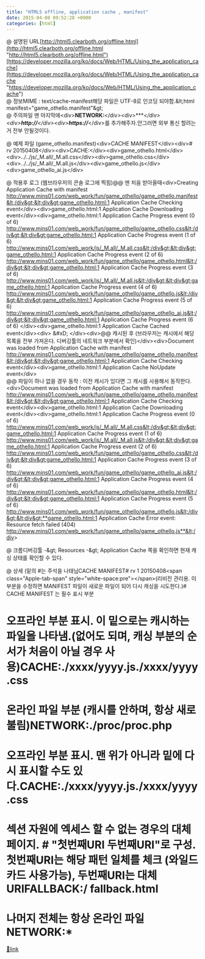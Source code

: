 ```yaml
---
title: "HTML5 offline, application cache , manifest"
date: 2015-04-08 09:52:28 +0900
categories: [html]
---
```


@ 설명된 URL[http://html5.clearboth.org/offline.html](http://html5.clearboth.org/offline.html "http://html5.clearboth.org/offline.html")[https://developer.mozilla.org/ko/docs/Web/HTML/Using_the_application_cache](https://developer.mozilla.org/ko/docs/Web/HTML/Using_the_application_cache "https://developer.mozilla.org/ko/docs/Web/HTML/Using_the_application_cache")  
@ 정보MIME : text/cache-manifest해당 파일은 UTF-8로 인코딩 되야함.&amp;lt;html manifest="game_othello.manifest"&amp;gt;  
@ 주의파일 맨 마지막에&lt;div&gt;**NETWORK:**&lt;/div&gt;&lt;div&gt;*****&lt;/div&gt;&lt;div&gt;**http://***&lt;/div&gt;&lt;div&gt;**https://***&lt;/div&gt;를 추가해주자.안그러면 외부 통신 할려는거 전부 안될것이다.  
  
@ 예제 파일 (game_othello.manifest)&lt;div&gt;CACHE MANIFEST&lt;/div&gt;&lt;div&gt;# rv 20150408&lt;/div&gt;&lt;div&gt;CACHE:&lt;/div&gt;&lt;div&gt;game_othello.html&lt;/div&gt;&lt;div&gt;../../js/_M.all/_M.all.css&lt;/div&gt;&lt;div&gt;game_othello.css&lt;/div&gt;&lt;div&gt;../../js/_M.all/_M.all.js&lt;/div&gt;&lt;div&gt;game_othello.js&lt;/div&gt;&lt;div&gt;game_othello_ai.js&lt;/div&gt;  
  
@ 적용후 로그 (웹브라우저의 콘솔 로그에 찍힘)@@ 맨 처음 받아올때&lt;div&gt;Creating Application Cache with manifest http://www.mins01.com/web_work/fun/game_othello/game_othello.manifest&lt;/div&gt;&lt;div&gt;game_othello.html:1 Application Cache Checking event&lt;/div&gt;&lt;div&gt;game_othello.html:1 Application Cache Downloading event&lt;/div&gt;&lt;div&gt;game_othello.html:1 Application Cache Progress event (0 of 6) http://www.mins01.com/web_work/fun/game_othello/game_othello.css&lt;/div&gt;&lt;div&gt;game_othello.html:1 Application Cache Progress event (1 of 6) http://www.mins01.com/web_work/js/_M.all/_M.all.css&lt;/div&gt;&lt;div&gt;game_othello.html:1 Application Cache Progress event (2 of 6) http://www.mins01.com/web_work/fun/game_othello/game_othello.html&lt;/div&gt;&lt;div&gt;game_othello.html:1 Application Cache Progress event (3 of 6) http://www.mins01.com/web_work/js/_M.all/_M.all.js&lt;/div&gt;&lt;div&gt;game_othello.html:1 Application Cache Progress event (4 of 6) http://www.mins01.com/web_work/fun/game_othello/game_othello.js&lt;/div&gt;&lt;div&gt;game_othello.html:1 Application Cache Progress event (5 of 6) http://www.mins01.com/web_work/fun/game_othello/game_othello_ai.js&lt;/div&gt;&lt;div&gt;game_othello.html:1 Application Cache Progress event (6 of 6) &lt;/div&gt;&lt;div&gt;game_othello.html:1 Application Cache Cached event&lt;/div&gt;&lt;div&gt;  &amp;#xD;
&lt;/div&gt;&lt;div&gt;@@ 캐시된 후 (브라우저는 캐시에서 해당 목록을 전부 가져온다. 디버깅툴의 네트워크 부분에서 확인)&lt;/div&gt;&lt;div&gt;Document was loaded from Application Cache with manifest http://www.mins01.com/web_work/fun/game_othello/game_othello.manifest&lt;/div&gt;&lt;div&gt;game_othello.html:1 Application Cache Checking event&lt;/div&gt;&lt;div&gt;game_othello.html:1 Application Cache NoUpdate event&lt;/div&gt;  
@@ 파일이 하나 없을 경우 동작 : 이전 캐시가 있다면 그 캐시를 사용해서 동작한다.&lt;div&gt;Document was loaded from Application Cache with manifest http://www.mins01.com/web_work/fun/game_othello/game_othello.manifest&lt;/div&gt;&lt;div&gt;game_othello.html:1 Application Cache Checking event&lt;/div&gt;&lt;div&gt;game_othello.html:1 Application Cache Downloading event&lt;/div&gt;&lt;div&gt;game_othello.html:1 Application Cache Progress event (0 of 6) http://www.mins01.com/web_work/js/_M.all/_M.all.css&lt;/div&gt;&lt;div&gt;game_othello.html:1 Application Cache Progress event (1 of 6) http://www.mins01.com/web_work/js/_M.all/_M.all.js&lt;/div&gt;&lt;div&gt;game_othello.html:1 Application Cache Progress event (2 of 6) http://www.mins01.com/web_work/fun/game_othello/game_othello.css&lt;/div&gt;&lt;div&gt;game_othello.html:1 Application Cache Progress event (3 of 6) http://www.mins01.com/web_work/fun/game_othello/game_othello_ai.js&lt;/div&gt;&lt;div&gt;game_othello.html:1 Application Cache Progress event (4 of 6) http://www.mins01.com/web_work/fun/game_othello/game_othello.html&lt;/div&gt;&lt;div&gt;game_othello.html:1 Application Cache Progress event (5 of 6) http://www.mins01.com/web_work/fun/game_othello/game_othello.js&lt;/div&gt;&lt;div&gt;**game_othello.html:1 Application Cache Error event: Resource fetch failed (404) http://www.mins01.com/web_work/fun/game_othello/game_othello.js**&lt;/div&gt;  
  
  
@ 크롬디버깅툴 -&amp;gt; Resources -&amp;gt; Application Cache 쪽을 확인하면 현재 캐싱 상태를 확인할 수 있다.  
  
@ 상세 (밑의 #는 주석을 나태님CACHE MANIFEST# rv 1 20150408&lt;span class="Apple-tab-span" style="white-space:pre"&gt;&lt;/span&gt;(리비전 관리용. 이 부분을 수정하면 MANIFEST 파일이 새로운 파일이 되어 다시 캐싱을 시도한다.)# CACHE MANIFEST 는 필수 표시 부분  
# 오프라인 부분 표시. 이 밑으로는 캐시하는 파일을 나타냄.(없어도 되며, 캐싱 부분의 순서가 처음이 아닐 경우 사용)CACHE:./xxxx/yyyy.js./xxxx/yyyy.css  
# 온라인 파일 부분 (캐시를 안하며, 항상 새로 불림)NETWORK:./proc/proc.php  
# 오프라인 부분 표시. 맨 위가 아니라 밑에 다시 표시할 수도 있다.CACHE:./xxxx/yyyy.js./xxxx/yyyy.css  
# 섹션 자원에 엑세스 할 수 없는 경우의 대체 페이지. # "첫번째URI 두번째URI"로 구성. 첫번째URI는 해당 패턴 일체를 체크 (와일드 카드 사용가능), 두번째URI는 대체 URIFALLBACK:/ fallback.html  
# 나머지 전체는 항상 온라인 파일NETWORK:*


[🔗link](http://www.mins01.com/mh/tech/read/932)